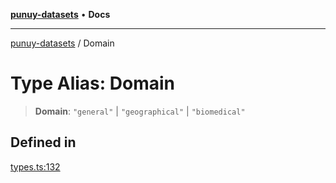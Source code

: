 [**punuy-datasets**](../README.md) • **Docs**

***

[punuy-datasets](../README.md) / Domain

# Type Alias: Domain

> **Domain**: `"general"` \| `"geographical"` \| `"biomedical"`

## Defined in

[types.ts:132](https://github.com/andrefs/punuy-datasets/blob/cbec76be8e42cdabb98851820f7545574f2e914d/src/lib/types.ts#L132)

